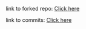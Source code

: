 link to forked repo: [Click here](https://github.com/stenwire/age-viewer)

link to commits: [Click here](https://github.com/apache/age-viewer/compare/main...stenwire:age-viewer:main)